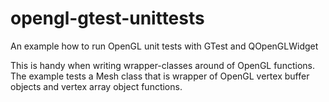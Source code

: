 # opengl-gtest-unittests
An example how to run OpenGL unit tests with GTest and QOpenGLWidget

This is handy when writing wrapper-classes around of OpenGL functions. The example tests a Mesh class that is wrapper of OpenGL vertex buffer objects and vertex array object functions.
